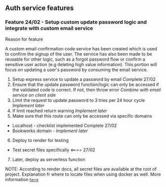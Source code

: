 ## Auth service features 

### Feature 24/02 - Setup custom update password logic and integrate with custom email service
Reason for feature

A custom email confirmation code service has been created which is used to confirm the signup of the user. The service has also been made to be reusable for other logic, such as a forgot password flow or confirm a sensitive user action (e.g deleting high value information). This portion will focus on updating a user's password by consuming the email service. 

1. Setup express service to update a password by email Complete 27/02
2. Ensure that the update password function/logic can only be accessed if the validated code is correct. If not, then throw error *Combine with email service on client side*
3. Limit the request to update password to 3 tries per 24 hour cycle *Implement later*
4. If limit reached return warning *Implement later*
5. Make sure that this route can only be accessed via specific domains 
- Localhost - checklist implemented Complete 27/02
- Bookworks domain - *Implement later*
6. Deploy to render for testing 
- Test secret files specifically <==== 27/02
7. Later, deploy as serverless function 

NOTE: According to render docs, all secret files are available at the root of project. Explanation fr where to locate files when using docker as well. More information [`here`](https://render.com/docs/configure-environment-variables#secret-and-environment-configuration-files)